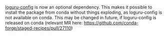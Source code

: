 [loguru-config](https://github.com/erezinman/loguru-config)
is now an optional dependency.
This makes it possible to install the package from conda
without things exploding, as loguru-config is not available on conda.
This may be changed in future, if loguru-config is released on conda
(relevant MR here: https://github.com/conda-forge/staged-recipes/pull/27110)
